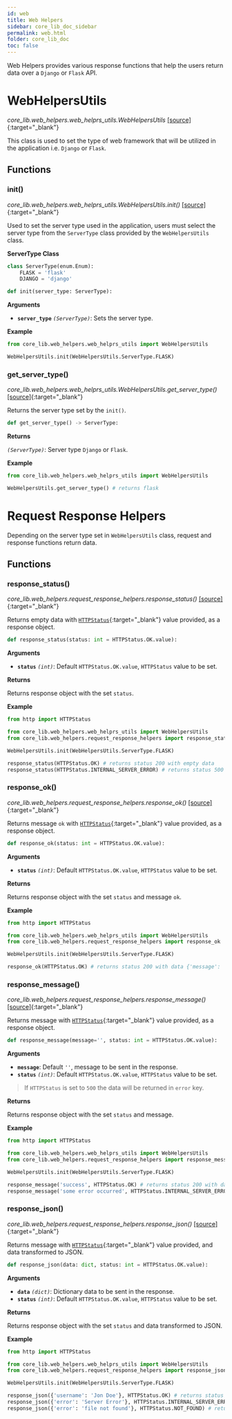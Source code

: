 ```yaml
---
id: web
title: Web Helpers
sidebar: core_lib_doc_sidebar
permalink: web.html
folder: core_lib_doc
toc: false
---
```


Web Helpers provides various response functions that help the users return data over a `Django` or `Flask` API.

# WebHelpersUtils

*core_lib.web_helpers.web_helprs_utils.WebHelpersUtils* [[source]](https://github.com/shay-te/core-lib/blob/master/core_lib/web_helpers/web_helprs_utils.py#L4){:target="_blank"}

This class is used to set the type of web framework that will be utilized in the application i.e. `Django` or `Flask`.

## Functions

### init()

*core_lib.web_helpers.web_helprs_utils.WebHelpersUtils.init()* [[source]](https://github.com/shay-te/core-lib/blob/master/core_lib/web_helpers/web_helprs_utils.py#L13){:target="_blank"}

Used to set the server type used in the application, users must select the server type from the `ServerType` class provided by the `WebHelpersUtils` class.

**ServerType Class**

```python
class ServerType(enum.Enum):
    FLASK = 'flask'
    DJANGO = 'django'
```

```python
def init(server_type: ServerType):
```

**Arguments**

- **`server_type`** *`(ServerType)`*: Sets the server type.

**Example**

```python
from core_lib.web_helpers.web_helprs_utils import WebHelpersUtils

WebHelpersUtils.init(WebHelpersUtils.ServerType.FLASK)
```

### get_server_type()

*core_lib.web_helpers.web_helprs_utils.WebHelpersUtils.get_server_type()* [[source]](https://github.com/shay-te/core-lib/blob/master/core_lib/web_helpers/web_helprs_utils.py#L17){:target="_blank"}

Returns the server type set by the `init()`.

```python
def get_server_type() -> ServerType:
```

**Returns**

*`(ServerType)`*: Server type `Django` or `Flask`.

**Example**

```python
from core_lib.web_helpers.web_helprs_utils import WebHelpersUtils

WebHelpersUtils.get_server_type() # returns flask
```

# Request Response Helpers

Depending on the server type set in `WebHelpersUtils` class, request and response functions return data.

## Functions 

### response_status()

*core_lib.web_helpers.request_response_helpers.response_status()* [[source]](https://github.com/shay-te/core-lib/blob/master/core_lib/web_helpers/request_response_helpers.py#L14){:target="_blank"}

Returns empty data with [`HTTPStatus`](https://docs.python.org/3/library/http.html#http.HTTPStatus){:target="_blank"} value provided, as a response object.

```python
def response_status(status: int = HTTPStatus.OK.value):
```

**Arguments**

- **`status`** *`(int)`*: Default `HTTPStatus.OK.value`, `HTTPStatus` value to be set.

**Returns**

Returns response object with the set `status`.

**Example**

```python
from http import HTTPStatus

from core_lib.web_helpers.web_helprs_utils import WebHelpersUtils
from core_lib.web_helpers.request_response_helpers import response_status

WebHelpersUtils.init(WebHelpersUtils.ServerType.FLASK)

response_status(HTTPStatus.OK) # returns status 200 with empty data
response_status(HTTPStatus.INTERNAL_SERVER_ERROR) # returns status 500 with empty data
```


### response_ok()

*core_lib.web_helpers.request_response_helpers.response_ok()* [[source]](https://github.com/shay-te/core-lib/blob/master/core_lib/web_helpers/request_response_helpers.py#L18){:target="_blank"}

Returns message `ok` with [`HTTPStatus`](https://docs.python.org/3/library/http.html#http.HTTPStatus){:target="_blank"} value provided, as a response object.

```python
def response_ok(status: int = HTTPStatus.OK.value):
```

**Arguments**

- **`status`** *`(int)`*: Default `HTTPStatus.OK.value`, `HTTPStatus` value to be set.

**Returns**

Returns response object with the set `status` and message `ok`.

**Example**

```python
from http import HTTPStatus

from core_lib.web_helpers.web_helprs_utils import WebHelpersUtils
from core_lib.web_helpers.request_response_helpers import response_ok

WebHelpersUtils.init(WebHelpersUtils.ServerType.FLASK)

response_ok(HTTPStatus.OK) # returns status 200 with data {'message': 'ok'}
```

### response_message()

*core_lib.web_helpers.request_response_helpers.response_message()* [[source]](https://github.com/shay-te/core-lib/blob/master/core_lib/web_helpers/request_response_helpers.py#L22){:target="_blank"}

Returns message with [`HTTPStatus`](https://docs.python.org/3/library/http.html#http.HTTPStatus){:target="_blank"} value provided, as a response object.

```python
def response_message(message='', status: int = HTTPStatus.OK.value):
```

**Arguments**

- **`message`**: Default `''`, message to be sent in the response.
- **`status`** *`(int)`*: Default `HTTPStatus.OK.value`, `HTTPStatus` value to be set.

> If `HTTPStatus` is set to `500` the data will be returned in `error` key.

**Returns**

Returns response object with the set `status` and message.

**Example**

```python
from http import HTTPStatus

from core_lib.web_helpers.web_helprs_utils import WebHelpersUtils
from core_lib.web_helpers.request_response_helpers import response_message

WebHelpersUtils.init(WebHelpersUtils.ServerType.FLASK)

response_message('success', HTTPStatus.OK) # returns status 200 with data {'message': 'success'}
response_message('some error occurred', HTTPStatus.INTERNAL_SERVER_ERROR) # returns status 500 with data {'error': 'some error occurred'}
```

### response_json()

*core_lib.web_helpers.request_response_helpers.response_json()* [[source]](https://github.com/shay-te/core-lib/blob/master/core_lib/web_helpers/request_response_helpers.py#L22){:target="_blank"}

Returns message with [`HTTPStatus`](https://docs.python.org/3/library/http.html#http.HTTPStatus){:target="_blank"} value provided, and data transformed to JSON.

```python
def response_json(data: dict, status: int = HTTPStatus.OK.value):
```

**Arguments**

- **`data`** *`(dict)`*: Dictionary data to be sent in the response.
- **`status`** *`(int)`*: Default `HTTPStatus.OK.value`, `HTTPStatus` value to be set.

**Returns**

Returns response object with the set `status` and data transformed to JSON.

**Example**

```python
from http import HTTPStatus

from core_lib.web_helpers.web_helprs_utils import WebHelpersUtils
from core_lib.web_helpers.request_response_helpers import response_json

WebHelpersUtils.init(WebHelpersUtils.ServerType.FLASK)

response_json({'username': 'Jon Doe'}, HTTPStatus.OK) # returns status 200 with data {'username': 'Jon Doe'}
response_json({'error': 'Server Error'}, HTTPStatus.INTERNAL_SERVER_ERROR) # returns status 500 with data {'error': 'Server Error'}
response_json({'error': 'file not found'}, HTTPStatus.NOT_FOUND) # returns status 404 with data {'error': 'file not found'}
```
